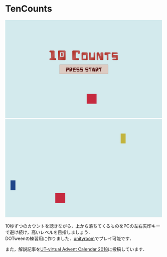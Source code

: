 # TenCounts
<img src="title.png" width="500px">
<img src="play.png" width="500px">

10秒ずつのカウントを聴きながら，上から落ちてくるものをPCの左右矢印キーで避け続け，高いレベルを目指しましょう．   
DOTweenの練習用に作りました．[unityroom](https://unityroom.com/games/10counts)でプレイ可能です．

また，解説記事を[UT-virtual Advent Calendar 2018](https://qiita.com/advent-calendar/2018/ut-virtual)に投稿しています．
